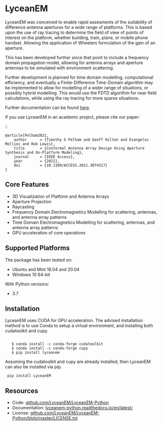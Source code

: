# LyceanEM

LyceanEM was conceived to enable rapid assesments of the suitability of difference antenna apertures for a wide range of platforms.
This is based upon the use of ray tracing to determine the field of view of points of interest on the platform, whether building, train, plane, or mobile phone handset. Allowing the application of Wheelers formulation of the gain of an aperture.

This has been developed further since that point to include a frequency domain propagation model, allowing for antenna arrays and aperture antennas to be simulated with environment scattering.

Further development is planned for time domain modelling, computational efficiency, and eventually a Finite-Difference Time-Domain algorithm may be implemented to allow for modelling of a wider range of situations, or possibly hybrid modelling. This would use the FDTD algorithm for near field calculations, while using the ray tracing for more sparse situations.

Further documentation can be found [here](https://lyceanem-python.readthedocs.io/en/latest/index.html).

If you use LyceanEM in an academic project, please cite our paper:

::

    @article{Pelham2021,
        author      = {Timothy G Pelham and Geoff Hilton and Evangelos Mellios and Rob Lewis},
        title       = {Conformal Antenna Array Design Using Aperture Synthesis and On-Platform Modeling},
        journal     = {IEEE Access},
        year        = {2021},
        doi         = {10.1109/ACCESS.2021.3074317}
    }

## Core Features

* 3D Visualization of Platform and Antenna Arrays
* Aperture Projection
* Raycasting
* Frequency Domain Electromagnetics Modelling for scattering, antennas, and antenna array patterns
* Time Domain Electromagnetics Modelling for scattering, antennas, and antenna array patterns
* GPU acceleration of core operations

## Supported Platforms


The package has been tested on:

* Ubuntu and Mint 18.04 and 20.04
* Windows 10 64-bit

With Python versions:

* 3.7

## Installation

LyceanEM uses CUDA for GPU acceleration. The advised installation method is to use Conda to setup a virtual
environment, and installing both cudatoolkit and cupy.

```

   $ conda install -c conda-forge cudatoolkit
   $ conda install -c conda-forge cupy
   $ pip install lyceanem

```
Assuming the cudatoolkit and cupy are already installed, then LyceanEM can also be installed via pip.

```
 pip install LyceanEM
```
## Resources

* Code: [github.com/LyceanEM/LyceanEM-Python](https://github.com/LyceanEM/LyceanEM-Python)
* Documentation: [lyceanem-python.readthedocs.io/en/latest/](https://lyceanem-python.readthedocs.io/en/latest/)
* License: [github.com/LyceanEM/LyceanEM-Python/blob/master/LICENSE.txt](https://github.com/LyceanEM/LyceanEM-Python/blob/master/LICENSE.txt)
